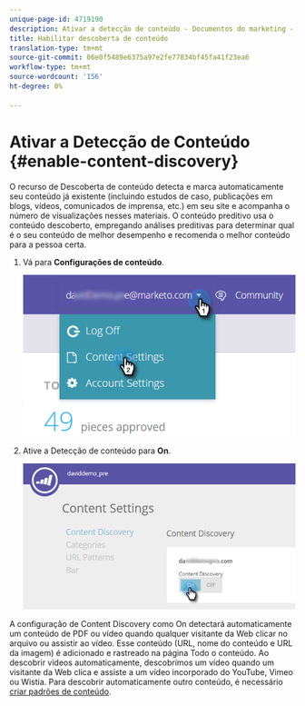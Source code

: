```yaml
---
unique-page-id: 4719190
description: Ativar a detecção de conteúdo - Documentos do marketing - Documentação do produto
title: Habilitar descoberta de conteúdo
translation-type: tm+mt
source-git-commit: 06e0f5489e6375a97e2fe77834bf45fa41f23ea6
workflow-type: tm+mt
source-wordcount: '156'
ht-degree: 0%

---
```



# Ativar a Detecção de Conteúdo {#enable-content-discovery}

O recurso de Descoberta de conteúdo detecta e marca automaticamente seu conteúdo já existente (incluindo estudos de caso, publicações em blogs, vídeos, comunicados de imprensa, etc.) em seu site e acompanha o número de visualizações nesses materiais.  O conteúdo preditivo usa o conteúdo descoberto, empregando análises preditivas para determinar qual é o seu conteúdo de melhor desempenho e recomenda o melhor conteúdo para a pessoa certa.

1. Vá para **Configurações de conteúdo**.

   ![](assets/settings-dropdown-hand.png)

1. Ative a Detecção de conteúdo para **On**.

   ![](assets/content-discovery-on-hand.png)

A configuração de Content Discovery como On detectará automaticamente um conteúdo de PDF ou vídeo quando qualquer visitante da Web clicar no arquivo ou assistir ao vídeo. Esse conteúdo (URL, nome do conteúdo e URL da imagem) é adicionado e rastreado na página Todo o conteúdo. Ao descobrir vídeos automaticamente, descobrimos um vídeo quando um visitante da Web clica e assiste a um vídeo incorporado do YouTube, Vimeo ou Wistia. Para descobrir automaticamente outro conteúdo, é necessário [criar padrões de conteúdo](/help/marketo/product-docs/predictive-content/getting-started/create-content-patterns.md).

